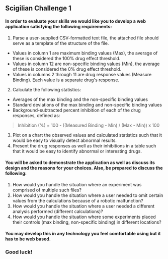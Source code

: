 ## Scigilian Challenge 1

#### In order to evaluate your skills we would like you to develop a web application satisfying the following requirements:
1. Parse a user-supplied CSV-formatted text file, the attached file should serve as a template of the structure of the file.
 - Values in column 1 are maximum binding values (Max), the average of these is considered the 100% drug effect threshold.
 - Values in column 12 are non-specific binding values (Min), the average of these is considered the 0% drug effect threshold.
 - Values in columns 2 through 11 are drug response values (Measure Binding). Each value is a separate drug's response.
2. Calculate the following statistics:
 - Averages of the max binding and the non-specific binding values
 - Standard deviations of the max binding and non-specific binding values
 - Background-subtracted percent inhibition of each of the drug responses, defined as:
  > Inhibition (%) = 100 - ((Measured Binding - Min) / (Max - Min)) x 100
3. Plot on a chart the observed values and calculated statistics such that it would be easy to visually detect abnormal results.
4. Present the drug responses as well as their inhibitions in a table such that it would be easy to identify abnormal or interesting drugs.

#### You will be asked to demonstrate the application as well as discuss its design and the reasons for your choices. Also, be prepared to discuss the following:
1. How would you handle the situation where an experiment was comprised of multiple such files?
2. How would you handle the situation where a user needed to omit certain values from the calculations because of a robotic malfunction?
3. How would you handle the situation where a user needed a different analysis performed (different calculations)?
4. How would you handle the situation where some experiments placed their controls (max binding, non-specific binding) in different locations?

#### You may develop this in any technology you feel comfortable using but it has to be web based.

### Good luck!
